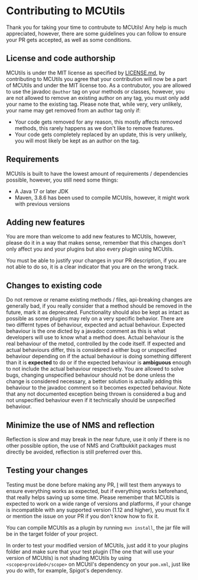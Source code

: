 # Contributing to MCUtils

Thank you for taking your time to contrubute to MCUtils! Any help is much
appreciated, however, there are some guidelines you can follow to ensure
your PR gets accepted, as well as some conditions.

## License and code authorship

MCUtils is under the MIT license as specified by [LICENSE.md](https://github.com/xDec0de/MCUtils/blob/master/LICENSE.md),
by contributing to MCUtils you agree that your contribution will now be
a part of MCUtils and under the MIT license too. As a contrubutor, you are
allowed to use the javadoc `@author` tag on your methods or classes, however,
you are not allowed to remove an existing author on any tag, you must only add
your name to the existing tag. Please note that, while very, very unlikely,
your name may get removed from an author tag only if:

- Your code gets removed for any reason, this mostly affects removed methods,
this rarely happens as we don't like to remove features.
- Your code gets completely replaced by an update, this is very unlikely,
you will most likely be kept as an author on the tag.

## Requirements

MCUtils is built to have the lowest amount of requirements / dependencies
possible, however, you still need some things:

- A Java 17 or later JDK
- Maven, 3.8.6 has been used to compile MCUtils, however, it might work with
previous versions

## Adding new features

You are more than welcome to add new features to MCUtils, however, please do it
in a way that makes sense, remember that this changes don't only affect you and
your plugins but also every plugin using MCUtils.

You must be able to justify your changes in your PR description, if you are not
able to do so, it is a clear indicator that you are on the wrong track.

## Changes to existing code

Do not remove or rename existing methods / files, api-breaking changes are
generally bad, if you really consider that a method should be removed in the
future, mark it as deprecated. Functionality should also be kept as intact as
possible as some plugins may rely on a very specific behavior. There are two
differnt types of behaviour, expected and actual behaviour. Expected behaviour
is the one dicted by a javadoc comment as this is what developers will use to
know what a method does. Actual behaviour is the real behaviour of the metod,
controlled by the code itself. If expected and actual behaviours differ, this
is considered a either bug or unspecified behaviour depending on if the actual
behaviour is doing something different than it is **expected** to do or if the
expected behaviour is **ambiguous** enough to not include the actual behaviour
respectively. You are allowed to solve bugs, changing unspecified behaviour
should not be done unless the change is considered necessary, a better solution
is actually adding this behaviour to the javadoc comment so it becomes expected
behaviour. Note that any not documented exception being thrown is considered a
bug and not unspecified behaviour even if it technically should be usnpecified
behaviour.

## Minimize the use of NMS and reflection

Reflection is slow and may break in the near future, use it only if there is
no other possible option, the use of NMS and Craftbukkit packages must directly
be avoided, reflection is still preferred over this.

## Testing your changes

Testing must be done before making any PR, [I](https://github.com/xDec0de)
will test them anyways to ensure everything works as expected, but if
everything works beforehand, that really helps saving up some time.
Please remember that MCUtils is expected to work on a wide range of versions
and platforms, if your change is incompatible with any supported version
(1.12 and higher), you must fix it or mention the issue on your PR if you don't
know how to fix it.

You can compile MCUtils as a plugin by running `mvn install`, the jar file will
be in the target folder of your project.

In order to test your modified version of MCUtils, just add it to your plugins
folder and make sure that your test plugin (The one that will use your version
of MCUtils) is not shading MCUtils by using `<scope>provided</scope>` on
MCUtil's dependency on your `pom.xml`, just like you do with, for example,
Spigot's dependency.

